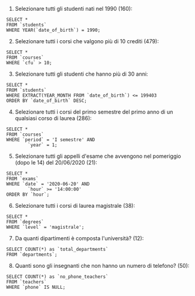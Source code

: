 1. Selezionare tutti gli studenti nati nel 1990 (160):

```
SELECT *
FROM `students`
WHERE YEAR(`date_of_birth`) = 1990;
```

2. Selezionare tutti i corsi che valgono più di 10 crediti (479):

```
SELECT *
FROM `courses`
WHERE `cfu` > 10;
```

3.  Selezionare tutti gli studenti che hanno più di 30 anni:

```
SELECT *
FROM `students`
WHERE EXTRACT(YEAR_MONTH FROM `date_of_birth`) <= 199403
ORDER BY `date_of_birth` DESC;
```

4. Selezionare tutti i corsi del primo semestre del primo anno di un qualsiasi corso di laurea (286):

```
SELECT *
FROM `courses`
WHERE `period` = 'I semestre' AND
        `year` = 1;
```

5. Selezionare tutti gli appelli d'esame che avvengono nel pomeriggio (dopo le 14) del 20/06/2020 (21):

```
SELECT *
FROM `exams`
WHERE `date` = '2020-06-20' AND
        `hour` >= '14:00:00'
ORDER BY `hour`;
```

6. Selezionare tutti i corsi di laurea magistrale (38):

```
SELECT *
FROM `degrees`
WHERE `level` = 'magistrale';
```

7. Da quanti dipartimenti è composta l'università? (12):

```
SELECT COUNT(*) as `total_departments`
FROM `departments`;
```

8. Quanti sono gli insegnanti che non hanno un numero di telefono? (50):

```
SELECT COUNT(*) as `no_phone_teachers`
FROM `teachers`
WHERE `phone` IS NULL;
```
